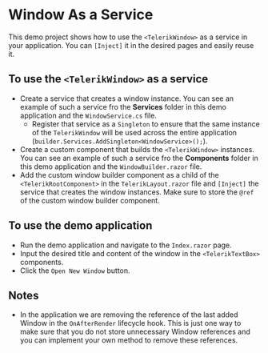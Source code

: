 # Window As a Service

This demo project shows how to use the `<TelerikWindow>` as a service in your application. You can `[Inject]` it in the desired pages and easily reuse it.

## To use the `<TelerikWindow>` as a service

* Create a service that creates a window instance. You can see an example of such a service fro the **Services** folder in this demo application and the `WindowService.cs` file. 
    * Register that service as a `Singleton` to ensure that the same instance of the `TelerikWindow` will be used across the entire application (`builder.Services.AddSingleton<WindowService>();`).
* Create a custom component that builds the `<TelerikWindow>` instances. You can see an example of such a service fro the **Components** folder in this demo application and the `WindowBuilder.razor` file. 
* Add the custom window builder component as a child of the `<TelerikRootComponent>` in the `TelerikLayout.razor` file and `[Inject]` the service that creates the window instances. Make sure to store the `@ref` of the custom window builder component.

## To use the demo application

* Run the demo application and navigate to the `Index.razor` page.
* Input the desired title and content of the window in the `<TelerikTextBox>` components. 
* Click the `Open New Window` button.

## Notes

* In the application we are removing the reference of the last added Window in the `OnAfterRender` lifecycle hook. This is just one way to make sure that you do not store unnecessary Window references and you can implement your own method to remove these references. 